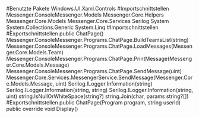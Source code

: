 #Benutzte Pakete
Windows.UI.Xaml.Controls
#Importschnittstellen
Messenger.ConsoleMessenger.Models
Messenger.Core.Helpers
Messenger.Core.Models
Messenger.Core.Services
Serilog
System
System.Collections.Generic
System.Linq
#Importschnittstellen
#Exportschnittstellen
public ChatPage()
Messenger.ConsoleMessenger.Programs.ChatPage.BuildTeamsList(string)
Messenger.ConsoleMessenger.Programs.ChatPage.LoadMessages(Messenger.Core.Models.Team)
Messenger.ConsoleMessenger.Programs.ChatPage.PrintMessage(Messenger.Core.Models.Message)
Messenger.ConsoleMessenger.Programs.ChatPage.SendMessage(uint)
Messenger.Core.Services.MessengerService.SendMessage(Messenger.Core.Models.Message, uint)
Serilog.ILogger.Information(string)
Serilog.ILogger.Information<string>(string, string)
Serilog.ILogger.Information<uint>(string, uint)
string.IsNullOrWhiteSpace(string?)
string.Join(char, params string?[])
#Exportschnittstellen
public ChatPage(Program program, string userId)
public override void Display()

